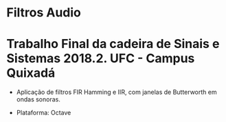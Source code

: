 # Filtros Audio

# Trabalho Final da cadeira de Sinais e Sistemas 2018.2. UFC - Campus Quixadá

* Aplicação de filtros FIR Hamming e IIR, com janelas de Butterworth em ondas sonoras.

* Plataforma: Octave
